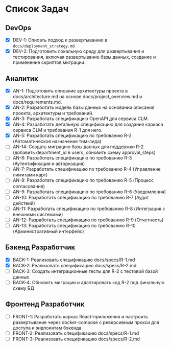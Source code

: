 # Список Задач

## DevOps

- [x] DEV-1: Описать подход к развертыванию в `docs/deployment_strategy.md`
- [x] DEV-2: Подготовить локальную среду для развертывания и тестирования, включая развертывание базы данных, создание и применение скриптов миграции.

## Аналитик

- [x] AN-1: Подготовить описание архитектуры проекта в docs/architecture.md на основе docs/project_overview.md и docs/requirements.md.
- [x] AN-2: Разработать модель базы данных на основании описания проекта, архитектуры и требований.
- [x] AN-3: Разработать спецификацию OpenAPI для сервиса CLM.
- [x] AN-4: Разработать детальную спецификацию для создания каркаса сервиса CLM и требования R-1 для него.
- [x] AN-5: Разработать спецификацию по требованию R-2 (Автоматическое назначение тим-лида)
- [ ] AN-14: Создать миграцию базы данных для поддержки R-2 (добавить department_id в users, обновить схему approval_steps)
- [ ] AN-6: Разработать спецификацию по требованию R-3 (Аутентификация и авторизация)
- [ ] AN-7: Разработать спецификацию по требованию R-4 (Управление лимитами карт)
- [ ] AN-8: Разработать спецификацию по требованию R-5 (Процесс согласования)
- [ ] AN-9: Разработать спецификацию по требованию R-6 (Уведомления)
- [ ] AN-10: Разработать спецификацию по требованию R-7 (Аудит действий)
- [ ] AN-11: Разработать спецификацию по требованию R-8 (Интеграция с внешними системами)
- [ ] AN-12: Разработать спецификацию по требованию R-9 (Отчетность)
- [ ] AN-13: Разработать спецификацию по требованию R-10 (Административный интерфейс)
    
## Бэкенд Разработчик

- [x] BACK-1: Реализовать спецификацию docs/specs/R-1.md
- [x] BACK-2: Реализовать спецификацию docs/specs/R-2.md
- [ ] BACK-3: Создать интеграционные тесты для R-2 с тестовой базой данных
- [ ] BACK-4: Обновить миграции и адаптировать код R-2 под финальную схему БД

## Фронтенд Разработчик

- [ ] FRONT-1: Разработать каркас React-приложения и настроить развертывание через docker-compose с реверсивным прокси для доступа к эндпоинтам бэкенда
- [ ] FRONT-2: Реализовать спецификацию docs/specs/R-1.md  
- [ ] FRONT-3: Реализовать спецификацию docs/specs/R-2.md
